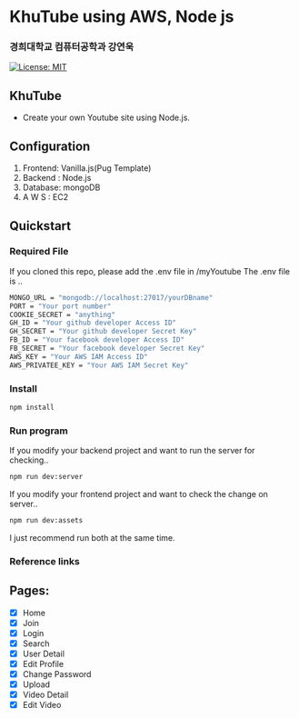 # KhuTube using AWS, Node js

### 경희대학교 컴퓨터공학과 강연욱

[![License: MIT](https://img.shields.io/badge/License-MIT-yellow.svg)](https://opensource.org/licenses/MIT)

## KhuTube

- Create your own Youtube site using Node.js.

## Configuration

1. Frontend: Vanilla.js(Pug Template)
2. Backend : Node.js
3. Database: mongoDB
4. A W S : EC2

## Quickstart

### Required File

If you cloned this repo, please add the .env file in /myYoutube
The .env file is ..

```sh
MONGO_URL = "mongodb://localhost:27017/yourDBname"
PORT = "Your port number"
COOKIE_SECRET = "anything"
GH_ID = "Your github developer Access ID"
GH_SECRET = "Your github developer Secret Key"
FB_ID = "Your facebook developer Access ID"
FB_SECRET = "Your facebook developer Secret Key"
AWS_KEY = "Your AWS IAM Access ID"
AWS_PRIVATEE_KEY = "Your AWS IAM Secret Key"
```

### Install

```sh
npm install
```

### Run program

If you modify your backend project and want to run the server for checking..

```sh
npm run dev:server
```

If you modify your frontend project and want to check the change on server..

```sh
npm run dev:assets
```

I just recommend run both at the same time.

### Reference links

## Pages:

- [x] Home
- [x] Join
- [x] Login
- [x] Search
- [x] User Detail
- [x] Edit Profile
- [x] Change Password
- [x] Upload
- [x] Video Detail
- [x] Edit Video
